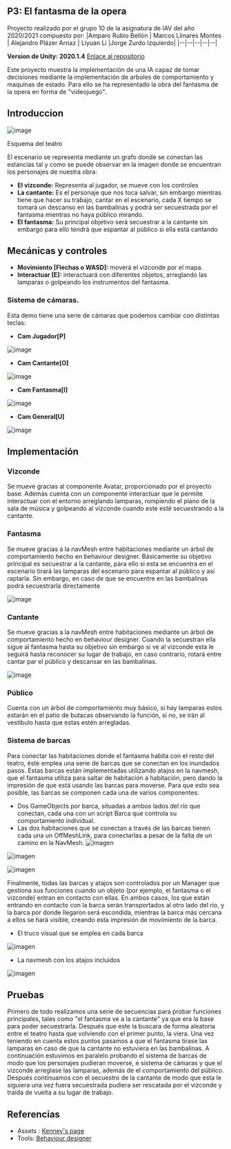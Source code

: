 ## P3: El fantasma de la opera

Proyecto realizado por el grupo 10 de la asignatura de IAV del año 2020/2021 compuesto por:
|Amparo Rubio Bellón | Marcos Llinares Montes | Alejandro Plázer Arnaz | Liyuan Li |Jorge Zurdo Izquierdo|
|--|--|--|--|--|

**Version de Unity: 2020.1.4**
[Enlace al repositorio](https://github.com/amprubio/IAV-G10)

Este proyecto muestra la implementación de una IA capaz de tomar decisiones mediante la implementación de arboles de comportamiento y maquinas de estado. Para ello se ha representado la obra del fantasma de la opera en forma de "videojuego".
## Introduccion
![image](https://user-images.githubusercontent.com/18735746/117212182-4e2e0480-adfa-11eb-8660-8c55e7a517a8.png)

Esquema del teatro

El escenario se representa mediante un grafo donde se conectan las estancias tal y como se puede observar en la imagen donde se encuentran los personajes de nuestra obra:

- **El vizconde:**  Representa al jugador, se mueve con los controles
- **La cantante:** Es el personaje que nos toca salvar, sin embargo mientras tiene que hacer su trabajo, cantar en el escenario, cada X tiempo se tomará un descanso en las bambalinas y podrá ser secuestrada por el fantasma mientras no haya público mirando.
- **El fantasma:** Su principal objetivo será secuestrar a la cantante sin embargo para ello tendrá que espantar al público si ella está cantando

## Mecánicas y controles
* **Movimiento [Flechas o WASD]:** moverá el vizconde por el mapa.
* **Interactuar [E]:** interactuará con diferentes objetos, arreglando las lamparas o golpeando los instrumentos del fantasma.

### Sistema de cámaras.
Esta demo tiene una serie de cámaras que podemos cambiar con distintas teclas:
* **Cam Jugador[P]**

![image](https://user-images.githubusercontent.com/18735746/117212294-7453a480-adfa-11eb-96d5-b11627ca317f.png)

* **Cam Cantante[O]**

![image](https://user-images.githubusercontent.com/18735746/117212583-ce546a00-adfa-11eb-9956-564e2cfaa58b.png)

* **Cam Fantasma[I]**

![image](https://user-images.githubusercontent.com/18735746/117212684-ef1cbf80-adfa-11eb-8498-28293acdd9a4.png)

* **Cam General[U]**

![image](https://user-images.githubusercontent.com/18735746/117212516-bd0b5d80-adfa-11eb-896e-e356ebded62a.png)

## Implementación

### Vizconde
Se mueve gracias al componente Avatar, proporcionado por el proyecto base. Además cuenta con un componente interactuar que le permite interactuar con el entorno arreglando lamparas, rompiendo el piano de la sala de música y golpeando al vizconde cuando este esté secuestrando a la cantante.

### Fantasma
Se mueve gracias a la navMesh entre habitaciones mediante un árbol de comportamiento hecho en behaviour designer. Básicamente su objetivo principal es secuestrar a la cantante, para ello si esta se encuentra en el escenario tirará las lamparas del escenario para espantar al público y así raptarla. Sin embargo, en caso de que se encuentre en las bambalinas podrá secuestrarla directamente 


![image](https://user-images.githubusercontent.com/37449976/117587866-459e3c80-b120-11eb-9f93-639a039c84a8.png)

### Cantante
Se mueve gracias a la navMesh entre habitaciones mediante un árbol de comportamiento hecho en behaviour designer. Cuando la secuestran ella sigue al fantasma hasta su objetivo sin embargo si ve al vizconde esta le seguirá hasta reconocer su lugar de trabajo, en caso contrario, rotará entre cantar par el público y descansar en las bambalinas.

![image](https://user-images.githubusercontent.com/37449976/117587832-1f789c80-b120-11eb-8aa5-d8354298e496.png)


### Público
Cuenta con un árbol de comportamiento muy básico, si hay lamparas estos estarán en el patio de butacas observando la función, si no, se irán al vestibulo hasta que estas estén arregladas.



 
### Sistema de barcas
Para conectar las habitaciones donde el fantasma habita con el resto del teatro, éste emplea una serie de barcas que se conectan en los inundados pasos. Estas barcas están implementadas utilizando atajos en la navmesh, que el fantasma utiliza para saltar de habitación a habitación, pero dando la impresión de que está usando las barcas para moverse.
Para que esto sea posible, las barcas se componen cada una de varios componentes:
- Dos GameObjects por barca, situadas a ambos lados del río que conectan, cada una con un script Barca que controla su comportamiento individual.
- Las dos habitaciones que se conectan a través de las barcas tienen cada una un OffMeshLink, para conectarlas a pesar de la falta de un camino
  en la NavMesh.
![imagen](https://user-images.githubusercontent.com/37513637/117562616-91a99c80-b0a0-11eb-9412-8b8adb1924e8.png)

![imagen](https://user-images.githubusercontent.com/37513637/117562624-a71ec680-b0a0-11eb-93bf-e01bef46c847.png)

![imagen](https://user-images.githubusercontent.com/37513637/117562635-b30a8880-b0a0-11eb-86b9-238c55a9021c.png)

Finalmente, todas las barcas y atajos son controlados por un Manager que gestiona sus funciones cuando un objeto (por ejemplo, el fantasma o el vizconde) entran en contacto con ellas. En ambos casos, los que están entrando en contacto con la barca serán transportados al otro lado del río, y la barca por donde llegaron será escondida, mientras la barca más cercana a ellos se hará visible, creando esta impresión de movimiento de la barca.

* El truco visual que se emplea en cada barca

![imagen](https://user-images.githubusercontent.com/37513637/117562645-c9184900-b0a0-11eb-8c0b-97a23754291b.png)

* La navmesh con los atajos incluidos

![imagen](https://user-images.githubusercontent.com/37513637/117562666-fc5ad800-b0a0-11eb-813a-402793edb480.png)

## Pruebas
Primero de todo realizamos una serie de secuencias para probar funciones principales, tales como "el fantasma ve a la cantante" ya que era la base para poder secuestrarla. Después que este la buscara de forma aleatoria entre el teatro hasta que volviendo con el primer punto, la viera. Una vez teniendo en cuenta estos puntos pasamos a que el fantasma tirase las lamparas en caso de que la cantante no estuviera en las bambalinas. A continuación estuvimos en paralelo probando el sistema de barcas de modo que los personajes pudieran moverse, e sistema de cámaras y que el vizconde arreglase las lamparas, además de el comportamiento del público. Después continuamos con el secuestro de la cantante de modo que esta le siguiera una vez fuera secuestrada pudiera ser rescatada por el vizconde y traída de vuelta a su lugar de trabajo.

## Referencias
* Assets : [Kenney's page](https://www.kenney.nl/assets)
* Tools: [Behaviour designer](https://assetstore.unity.com/packages/tools/visual-scripting/behavior-designer-behavior-trees-for-everyone-15277)

